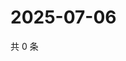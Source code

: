 # 2025-07-06

共 0 条

<!-- BEGIN ZHIHUQUESTIONS -->
<!-- 最后更新时间 Sun Jul 06 2025 05:10:56 GMT+0800 (China Standard Time) -->

<!-- END ZHIHUQUESTIONS -->
